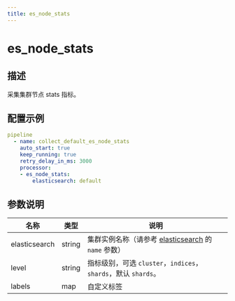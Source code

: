 ```yaml
---
title: es_node_stats
---
```


# es_node_stats

## 描述

采集集群节点 stats 指标。

## 配置示例

```yaml
pipeline
  - name: collect_default_es_node_stats
    auto_start: true
    keep_running: true
    retry_delay_in_ms: 3000
    processor:
    - es_node_stats:
        elasticsearch: default
```

## 参数说明

| 名称 | 类型 | 说明 |
| --- | --- | --- |
| elasticsearch | string | 集群实例名称（请参考 [elasticsearch](https://infinilabs.cn/docs/latest/gateway/references/elasticsearch/) 的 `name` 参数） |
| level | string | 指标级别，可选 `cluster`，`indices`，`shards`，默认 `shards`。 |
| labels | map | 自定义标签 |